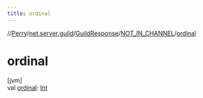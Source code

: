 ```yaml
---
title: ordinal
---
```

//[Perry](../../../../index.html)/[net.server.guild](../../index.html)/[GuildResponse](../index.html)/[NOT_IN_CHANNEL](index.html)/[ordinal](ordinal.html)



# ordinal



[jvm]\
val [ordinal](ordinal.html): [Int](https://kotlinlang.org/api/latest/jvm/stdlib/kotlin/-int/index.html)




